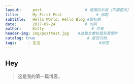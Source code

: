 ```yaml
---
layout:     post                   # 使用的布局（不需要改）
title:      My First Post               # 标题 
subtitle:   Hello World, Hello Blog #副标题
date:       2017-09-24             # 时间
author:     Kitty                     # 作者
header-img: img/posttest.jpg    #这篇文章标题背景图片
catalog: true                       # 是否归档
tags:     - 生活                          #标签
---
```


## Hey
>这是我的第一篇博客。

